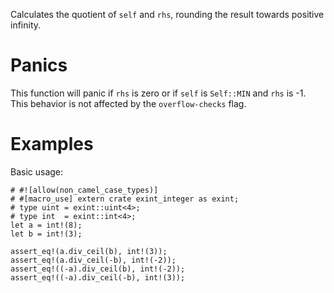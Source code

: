 Calculates the quotient of `self` and `rhs`, rounding the result towards
positive infinity.

# Panics

This function will panic if `rhs` is zero or if `self` is `Self::MIN` and
`rhs` is -1. This behavior is not affected by the `overflow-checks` flag.

# Examples

Basic usage:

```
# #![allow(non_camel_case_types)]
# #[macro_use] extern crate exint_integer as exint;
# type uint = exint::uint<4>;
# type int  = exint::int<4>;
let a = int!(8);
let b = int!(3);

assert_eq!(a.div_ceil(b), int!(3));
assert_eq!(a.div_ceil(-b), int!(-2));
assert_eq!((-a).div_ceil(b), int!(-2));
assert_eq!((-a).div_ceil(-b), int!(3));
```
